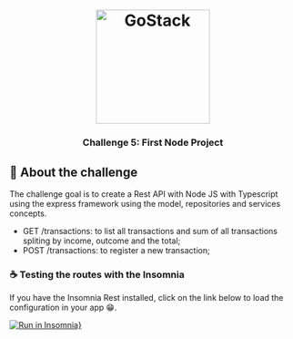 <h1 align="center">
    <img alt="GoStack" src="https://rocketseat-cdn.s3-sa-east-1.amazonaws.com/bootcamp-header.png" width="200px" />
</h1>

<h3 align="center">
  Challenge 5: First Node Project
</h3>

##  :rocket: About the challenge

The challenge goal is to create a Rest API with Node JS with Typescript using the express framework using the model, repositories and services concepts.


- GET /transactions: to list all transactions and sum of all transactions spliting by income, outcome and the total;
- POST /transactions: to register a new transaction;


### :coffee: Testing the routes with the Insomnia

If you have the Insomnia Rest installed, click on the link below to load the configuration in your app :grin:.

[![Run in Insomnia}](https://insomnia.rest/images/run.svg)](https://insomnia.rest/run/?label=Challenge%202%3A%20NodeJS%20Concepts&uri=https%3A%2F%2Fgithub.com%2Fmesaquejunior%2Ffirstnodeproject%2Fblob%2Fmaster%2Finsomnia.json)
